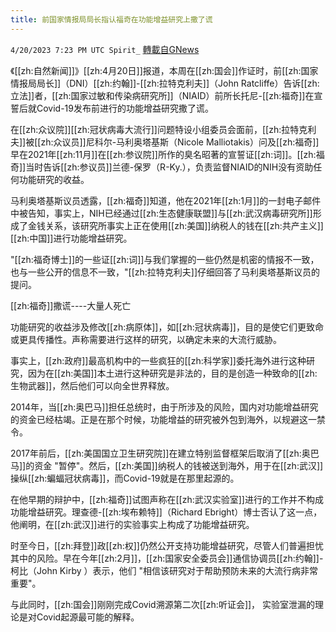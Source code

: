 ```yaml
---
title: 前国家情报局局长指认福奇在功能增益研究上撒了谎
---
```

`4/20/2023 7:23 PM UTC Spirit_` [轉載自GNews](https://gnews.org/articles/1242715)

《[[zh:自然新闻]]》[[zh:4月20日]]报道，本周在[[zh:国会]]作证时，前[[zh:国家情报局局长]]（DNI）[[zh:约翰]]-[[zh:拉特克利夫]]（John Ratcliffe）告诉[[zh:立法]]者，[[zh:国家过敏和传染病研究所]]（NIAID）前所长托尼-[[zh:福奇]]在宣誓后就Covid-19发布前进行的功能增益研究撒了谎。

在[[zh:众议院]][[zh:冠状病毒大流行]]问题特设小组委员会面前，[[zh:拉特克利夫]]被[[zh:众议员]]尼科尔-马利奥塔基斯（Nicole Malliotakis）问及[[zh:福奇]]早在2021年[[zh:11月]]在[[zh:参议院]]所作的臭名昭著的宣誓证[[zh:词]]。[[zh:福奇]]当时告诉[[zh:参议员]]兰德-保罗（R-Ky.），负责监督NIAID的NIH没有资助任何功能研究的收益。

马利奥塔基斯议员透露，[[zh:福奇]]知道，他在2021年[[zh:1月]]的一封电子邮件中被告知，事实上，NIH已经通过[[zh:生态健康联盟]]与[[zh:武汉病毒研究所]]形成了金钱关系，该研究所事实上正在使用[[zh:美国]]纳税人的钱在[[zh:共产主义]][[zh:中国]]进行功能增益研究。

"[[zh:福奇博士]]的一些证[[zh:词]]与我们掌握的一些仍然是机密的情报不一致，也与一些公开的信息不一致，"[[zh:拉特克利夫]]仔细回答了马利奥塔基斯议员的提问。


[[zh:福奇]]撒谎----大量人死亡

功能研究的收益涉及修改[[zh:病原体]]，如[[zh:冠状病毒]]，目的是使它们更致命或更具传播性。声称需要进行这样的研究，以确定未来的大流行威胁。

事实上，[[zh:政府]]最高机构中的一些疯狂的[[zh:科学家]]委托海外进行这种研究，因为在[[zh:美国]]本土进行这种研究是非法的，目的是创造一种致命的[[zh:生物武器]]，然后他们可以向全世界释放。

2014年，当[[zh:奥巴马]]担任总统时，由于所涉及的风险，国内对功能增益研究的资金已经枯竭。正是在那个时候，功能增益的研究被外包到海外，以规避这一禁令。

2017年前后，[[zh:美国国立卫生研究院]]在建立特别监督框架后取消了[[zh:奥巴马]]的资金 "暂停"。然后，[[zh:美国]]纳税人的钱被送到海外，用于在[[zh:武汉]]操纵[[zh:蝙蝠冠状病毒]]，而Covid-19就是在那里起源的。

在他早期的辩护中，[[zh:福奇]]试图声称在[[zh:武汉实验室]]进行的工作并不构成功能增益研究。理查德-[[zh:埃布赖特]]（Richard Ebright）博士否认了这一点，他阐明，在[[zh:武汉]]进行的实验事实上构成了功能增益研究。

时至今日，[[zh:拜登]]政[[zh:权]]仍然公开支持功能增益研究，尽管人们普遍担忧其中的风险。早在今年[[zh:2月]]，[[zh:国家安全委员会]]通信协调员[[zh:约翰]]-柯比（John Kirby ）表示，他们 "相信该研究对于帮助预防未来的大流行病非常重要"。

与此同时，[[zh:国会]]刚刚完成Covid溯源第二次[[zh:听证会]]， 实验室泄漏的理论是对Covid起源最可能的解释。



